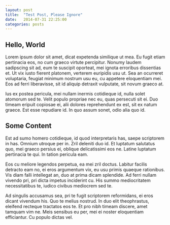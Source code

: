 ```yaml
---
layout: post
title:  "Test Post, Please Ignore"
date:   2014-07-31 22:25:00
categories: posts
---
```


Hello, World
----

Lorem ipsum dolor sit amet, dicat expetenda similique ut mea. Eu fugit etiam pertinacia eos, no cum graeco virtute percipitur. Nonumy laudem sadipscing sit ad, eum te suscipit oporteat, mei ignota erroribus dissentias et. Ut vix iusto fierent platonem, verterem euripidis usu ut. Sea an ocurreret voluptaria, feugiat minimum nostrum usu eu, cu appetere eloquentiam mei. Eos ad ferri liberavisse, sit id aliquip detraxit vulputate, sit novum graeco at.

Ius ex postea pericula, mei nullam inermis cotidieque id, nulla solet atomorum sed te. Velit populo propriae nec eu, quas persecuti sit ei. Duo timeam eripuit copiosae ei, alii dolores reprehendunt ex est, sit ex natum graece. Est esse repudiare id. In quo assum sonet, odio alia quo id.

Some Content
----

Est ad sumo homero cotidieque, id quod interpretaris has, saepe scriptorem in has. Omnium utroque per in. Zril deleniti duo id. Et luptatum salutatus quo, mei graeco persius ei, oblique delicatissimi eos ne. Latine luptatum pertinacia te qui. In tation pericula eam.

Eos cu meliore legendos perpetua, ea mei zril doctus. Labitur facilis detracto eam no, ei eros argumentum vix, eu usu primis quaeque rationibus. Vis diam falli intellegat an, duo at prima dicam splendide. Ad ferri nullam vivendo pri, pri dicta impetus inciderint cu. His summo mediocritatem necessitatibus te, iudico civibus mediocrem sed te.

Ad singulis accusamus sea, pri te fugit scriptorem reformidans, ei eros dicant vivendum his. Quo te melius nostrud. In duo elit theophrastus, eleifend recteque tractatos eos te. Et pro nibh timeam discere, amet tamquam vim ne. Meis sensibus eu per, mei ei noster eloquentiam efficiantur. Cu populo dictas vel.